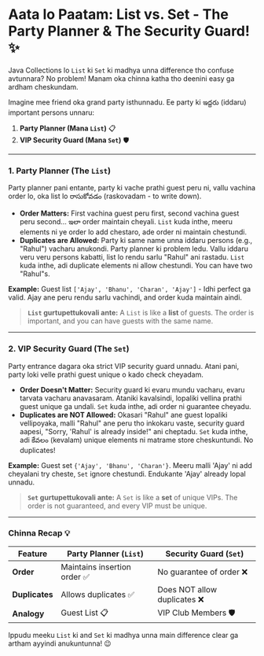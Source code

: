 # Aata lo Paatam: List vs. Set - The Party Planner & The Security Guard! ✨

Java Collections lo `List` ki `Set` ki madhya unna difference tho confuse avtunnara? No problem! Manam oka chinna katha tho deenini easy ga ardham cheskundam.

Imagine mee friend oka grand party isthunnadu. Ee party ki ఇద్దరు (iddaru) important persons unnaru:
1.  **Party Planner (Mana `List`)** 📋
2.  **VIP Security Guard (Mana `Set`)** 🛡️

---

### 1. Party Planner (The `List`)

Party planner pani entante, party ki vache prathi guest peru ni, vallu vachina order lo, oka list lo రాసుకోవడం (raskovadam - to write down).

*   **Order Matters:** First vachina guest peru first, second vachina guest peru second... ఇలా order maintain cheyali. `List` kuda inthe, meeru elements ni ye order lo add chestaro, ade order ni maintain chestundi.
*   **Duplicates are Allowed:** Party ki same name unna iddaru persons (e.g., "Rahul") vacharu anukondi. Party planner ki problem ledu. Vallu iddaru veru veru persons kabatti, list lo rendu sarlu "Rahul" ani rastadu. `List` kuda inthe, adi duplicate elements ni allow chestundi. You can have two "Rahul"s.

**Example:** Guest list `['Ajay', 'Bhanu', 'Charan', 'Ajay']` - Idhi perfect ga valid. Ajay ane peru rendu sarlu vachindi, and order kuda maintain aindi.

> **`List` gurtupettukovali ante:** A `List` is like a **list** of guests. The order is important, and you can have guests with the same name.

---

### 2. VIP Security Guard (The `Set`)

Party entrance dagara oka strict VIP security guard unnadu. Atani pani, party loki velle prathi guest unique o kado check cheyadam.

*   **Order Doesn't Matter:** Security guard ki evaru mundu vacharu, evaru tarvata vacharu anavasaram. Ataniki kavalsindi, lopaliki vellina prathi guest unique ga undali. `Set` kuda inthe, adi order ni guarantee cheyadu.
*   **Duplicates are NOT Allowed:** Okasari "Rahul" ane guest lopaliki vellipoyaka, malli "Rahul" ane peru tho inkokaru vaste, security guard aapesi, "Sorry, 'Rahul' is already inside!" ani cheptadu. `Set` kuda inthe, adi కేవలం (kevalam) unique elements ni matrame store cheskuntundi. No duplicates!

**Example:** Guest set `{'Ajay', 'Bhanu', 'Charan'}`. Meeru malli 'Ajay' ni add cheyalani try cheste, `Set` ignore chestundi. Endukante 'Ajay' already lopal unnadu.

> **`Set` gurtupettukovali ante:** A `Set` is like a **set** of unique VIPs. The order is not guaranteed, and every VIP must be unique.

---

### Chinna Recap 💡

| Feature             | Party Planner (`List`)      | Security Guard (`Set`)        |
|---------------------|-----------------------------|-------------------------------|
| **Order**           | Maintains insertion order ✅ | No guarantee of order ❌      |
| **Duplicates**      | Allows duplicates ✅        | Does NOT allow duplicates ❌  |
| **Analogy**         | Guest List 📋               | VIP Club Members 🛡️          |

Ippudu meeku `List` ki and `Set` ki madhya unna main difference clear ga artham ayyindi anukuntunna! 😉
